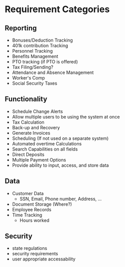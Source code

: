 # Requirement Categories

## Reporting
* Bonuses/Deduction Tracking
* 401k contribution Tracking
* Personnel Tracking
* Benefits Management
* PTO tracking (if PTO is offered)
* Tax Filing/Sending?
* Attendance and Absence Management
* Worker's Comp
* Social Security Taxes

## Functionality
* Schedule Change Alerts
* Allow multiple users to be using the system at once
* Tax Calculation
* Back-up and Recovery
* Generate Invoices
* Scheduling (If not used on a separate system)
* Automated overtime Calculations
* Search Capabilities on all fields
* Direct Deposits
* Multiple Payment Options
* Provide ability to input, access, and store data

## Data
* Customer Data
    *  SSN, Email, Phone number, Address, ...
* Document Storage (Where?)
* Employee Records
* Time Tracking
    * Hours worked
    
    
## Security
* state regulations
* security requirements 
* user appropriate accessability










